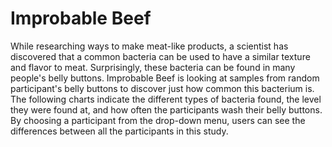 # Improbable Beef
While researching ways to make meat-like products, a scientist has discovered that a common bacteria can be used to have a similar texture and flavor to meat. Surprisingly, these bacteria can be found in many people's belly buttons. Improbable Beef is looking at samples from random participant's belly buttons to discover just how common this bacterium is. The following charts indicate the different types of bacteria found, the level they were found at, and how often the participants wash their belly buttons. By choosing a participant from the drop-down menu, users can see the differences between all the participants in this study.
